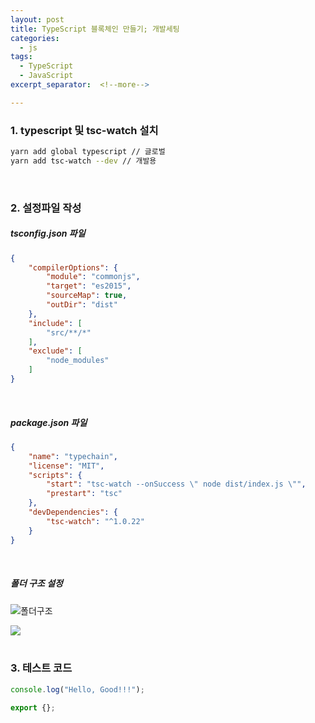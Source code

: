 ```yaml
---
layout: post
title: TypeScript 블록체인 만들기; 개발세팅
categories:
  - js
tags:
  - TypeScript
  - JavaScript
excerpt_separator:  <!--more-->

---
```


### 1. typescript 및 tsc-watch 설치
```zsh
yarn add global typescript // 글로벌
yarn add tsc-watch --dev // 개발용
```
&nbsp;
&nbsp;
### 2. 설정파일 작성

##### tsconfig.json 파일

```json
{
    "compilerOptions": {
        "module": "commonjs",
        "target": "es2015",
        "sourceMap": true,
        "outDir": "dist"
    },
    "include": [
        "src/**/*"
    ],
    "exclude": [
        "node_modules"
    ]
}
```
&nbsp;
&nbsp;
##### package.json 파일

```json
{
    "name": "typechain",
    "license": "MIT",
    "scripts": {
        "start": "tsc-watch --onSuccess \" node dist/index.js \"",
        "prestart": "tsc"
    },
    "devDependencies": {
        "tsc-watch": "^1.0.22"
    }
}
```
&nbsp;
&nbsp;
##### 폴더 구조 설정

![폴더구조](https://user-images.githubusercontent.com/36188268/42356431-666fc91a-810d-11e8-8c24-96953003a1bc.png)

![](https://user-images.githubusercontent.com/36188268/42356432-67ba1bb8-810d-11e8-8613-0f1c6f449ce0.png)
<br>
<br>
### 3. 테스트 코드

```js
console.log("Hello, Good!!!");

export {};
```
<br>
<br>